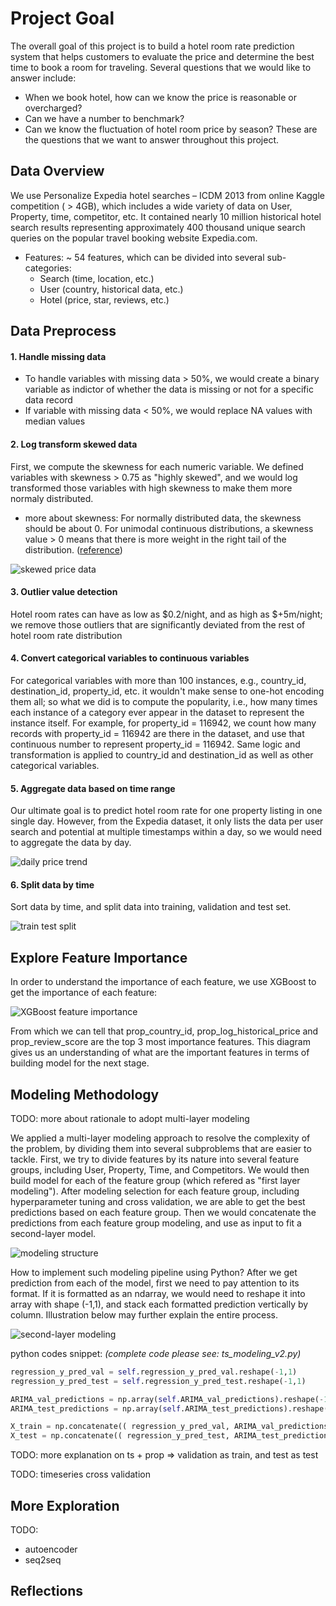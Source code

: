 # Project Goal

The overall goal of this project is to build a hotel room rate prediction system that helps customers to evaluate the price and determine the best time to book a room for traveling. Several questions that we would like to answer include:
* When we book hotel, how can we know the price is reasonable or overcharged? 
* Can we have a number to benchmark?
* Can we know the fluctuation of hotel room price by season?
These are the questions that we want to answer throughout this project.


## Data Overview

We use Personalize Expedia hotel searches – ICDM 2013 from online Kaggle competition ( > 4GB), which includes a wide variety of data on User, Property, time, competitor, etc. It contained nearly 10 million historical hotel search results representing approximately 400 thousand unique search queries on the popular travel booking website Expedia.com. 
* Features: ~ 54 features, which can be divided into several sub-categories:
    * Search (time, location, etc.) 
    * User (country, historical data, etc.) 
    * Hotel (price, star, reviews, etc.)


## Data Preprocess

#### 1. Handle missing data
* To handle variables with missing data > 50%, we would create a binary variable as indictor of whether the data is missing or not for a specific data record 
* If variable with missing data < 50%, we would replace NA values with median values
    
    
#### 2. Log transform skewed data

First, we compute the skewness for each numeric variable. We defined variables with skewness > 0.75 as "highly skewed", and we would log transformed those variables with high skewness to make them more normaly distributed. 
   * more about skewness: For normally distributed data, the skewness should be about 0. For unimodal continuous distributions, a skewness value > 0 means that there is more weight in the right tail of the distribution. ([reference]((https://docs.scipy.org/doc/scipy/reference/generated/scipy.stats.skew.html)))

![skewed price data](https://github.com/yuanlii/Expedia_hotel_price_prediction/blob/master/pictures/skewed_price_log_transformed.png)
    
#### 3. Outlier value detection

Hotel room rates can have as low as $0.2/night, and as high as $+5m/night; we remove those outliers that are significantly deviated from the rest of hotel room rate distribution
    
    
#### 4. Convert categorical variables to continuous variables

For categorical variables with more than 100 instances, e.g., country_id, destination_id, property_id, etc. it wouldn't make sense to one-hot encoding them all; so what we did is to compute the popularity, i.e., how many times each instance of a category ever appear in the dataset to represent the instance itself. For example, for property_id = 116942, we count how many records with property_id = 116942 are there in the dataset, and use that continuous number to represent property_id = 116942. Same logic and transformation is applied to country_id and destination_id as well as other categorical variables.


#### 5. Aggregate data based on time range

Our ultimate goal is to predict hotel room rate for one property listing in one single day. However, from the Expedia dataset, it only lists the data per user search and potential at multiple timestamps within a day, so we would need to aggregate the data by day. 

![daily price trend](https://github.com/yuanlii/Expedia_hotel_price_prediction/blob/master/pictures/daily_price_trend.png)


#### 6. Split data by time 

Sort data by time, and split data into training, validation and test set.

![train test split](https://github.com/yuanlii/Expedia_hotel_price_prediction/blob/master/pictures/train_test_split.png)


## Explore Feature Importance

In order to understand the importance of each feature, we use XGBoost to get the importance of each feature:

![XGBoost feature importance](https://github.com/yuanlii/Expedia_hotel_price_prediction/blob/master/pictures/feature_importance_XGBosot.png)

From which we can tell that prop_country_id, prop_log_historical_price and prop_review_score are the top 3 most importance features. This diagram gives us an understanding of what are the important features in terms of building model for the next stage.


## Modeling Methodology

TODO: more about rationale to adopt multi-layer modeling

We applied a multi-layer modeling approach to resolve the complexity of the problem, by dividing them into several subproblems that are easier to tackle. First, we try to divide features by its nature into several feature groups, including User, Property, Time, and Competitors. We would then build model for each of the feature group (which refered as "first layer modeling"). After modeling selection for each feature group, including hyperparameter tuning and cross validation, we are able to get the best predictions based on each feature group. Then we would concatenate the predictions from each feature group modeling, and use as input to fit a second-layer model. 

![modeling structure](https://github.com/yuanlii/Expedia_hotel_price_prediction/blob/master/pictures/modeling_structure.png)

How to implement such modeling pipeline using Python? After we get prediction from each of the model, first we need to pay attention to its format. If it is formatted as an ndarray, we would need to reshape it into array with shape (-1,1), and stack each formatted prediction vertically by column. Illustration below may further explain the entire process. 

![second-layer modeling](https://github.com/yuanlii/Expedia_hotel_price_prediction/blob/master/pictures/multi-layer_modeling.png)

python codes snippet: _(complete code please see: ts_modeling_v2.py)_

```python
regression_y_pred_val = self.regression_y_pred_val.reshape(-1,1)
regression_y_pred_test = self.regression_y_pred_test.reshape(-1,1)

ARIMA_val_predictions = np.array(self.ARIMA_val_predictions).reshape(-1,1)
ARIMA_test_predictions = np.array(self.ARIMA_test_predictions).reshape(-1,1)

X_train = np.concatenate(( regression_y_pred_val, ARIMA_val_predictions), axis=1)
X_test = np.concatenate(( regression_y_pred_test, ARIMA_test_predictions), axis=1)
```

TODO: more explanation on ts + prop => validation as train, and test as test

TODO: timeseries cross validation


## More Exploration

TODO: 
* autoencoder
* seq2seq


## Reflections




    
    

